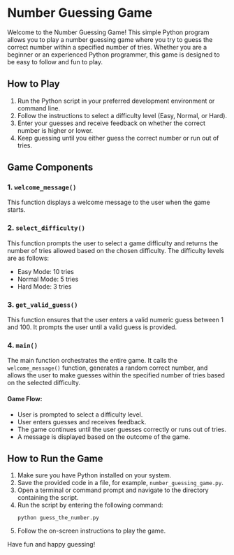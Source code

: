 # Number Guessing Game

Welcome to the Number Guessing Game! This simple Python program allows you to play a number guessing game where you try to guess the correct number within a specified number of tries. Whether you are a beginner or an experienced Python programmer, this game is designed to be easy to follow and fun to play.

## How to Play

1. Run the Python script in your preferred development environment or command line.
2. Follow the instructions to select a difficulty level (Easy, Normal, or Hard).
3. Enter your guesses and receive feedback on whether the correct number is higher or lower.
4. Keep guessing until you either guess the correct number or run out of tries.

## Game Components

### 1. `welcome_message()`

This function displays a welcome message to the user when the game starts.

### 2. `select_difficulty()`

This function prompts the user to select a game difficulty and returns the number of tries allowed based on the chosen difficulty. The difficulty levels are as follows:
- Easy Mode: 10 tries
- Normal Mode: 5 tries
- Hard Mode: 3 tries

### 3. `get_valid_guess()`

This function ensures that the user enters a valid numeric guess between 1 and 100. It prompts the user until a valid guess is provided.

### 4. `main()`

The main function orchestrates the entire game. It calls the `welcome_message()` function, generates a random correct number, and allows the user to make guesses within the specified number of tries based on the selected difficulty.

#### Game Flow:
- User is prompted to select a difficulty level.
- User enters guesses and receives feedback.
- The game continues until the user guesses correctly or runs out of tries.
- A message is displayed based on the outcome of the game.

## How to Run the Game

1. Make sure you have Python installed on your system.
2. Save the provided code in a file, for example, `number_guessing_game.py`.
3. Open a terminal or command prompt and navigate to the directory containing the script.
4. Run the script by entering the following command:
   ```
   python guess_the_number.py
   ```
5. Follow the on-screen instructions to play the game.


Have fun and happy guessing!